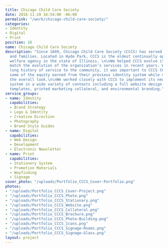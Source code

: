 ```yaml
---
title: Chicago Child Care Society
date: 2016-11-28 16:54:00 -06:00
permalink: "/work/chicago-child-care-society/"
categories:
- Identity
- Digital
- Print
position: 16
name: Chicago Child Care Society
description: "Since 1849, Chicago Child Care Society (CCCS) has served Chicago’s children
  and families. Located in Hyde Park, CCCS is the oldest continually operating child
  welfare agency in the state of Illinois. \n\nWe helped CCCS evolve its brand to
  match the evolution of the organization’s services in recent years. With such a
  long history of service to the community, it was important to CCCS that they maintain
  some of the equity earned from their previous identity system while modernizing
  the overall look.\n\nWe worked closely with CCCS to implement its new visual identity
  system in a wide variety of contexts including a full website design, email marketing
  templates, printed marketing collateral, and environmental branding."
service_groups:
- name: Identity
  capabilities:
  - Brand Strategy
  - Logo & Identity
  - Creative Direction
  - Photography
  - Brand Style Guides
- name: Digital
  capabilities:
  - Web Design
  - Development
  - Electronic Newsletter
- name: Print
  capabilities:
  - Stationery System
  - Promotion Materials
  - Wayfinding
  - Signage
cover_photo: "/uploads/Portfolio_CCCS_Cover-Portfolio.png"
photos:
- "/uploads/Portfolio_CCCS_Cover-Project.png"
- "/uploads/Portfolio_CCCS_Photo.png"
- "/uploads/Portfolio_CCCS_Stationary.png"
- "/uploads/Portfolio_CCCS_Website.png"
- "/uploads/Portfolio_CCCS_Collateral.png"
- "/uploads/Portfolio_CCCS_Brochure.png"
- "/uploads/Portfolio_CCCS_Photo-Building.png"
- "/uploads/Portfolio_CCCS_Icons.png"
- "/uploads/Portfolio_CCCS_Signage-Rooms.png"
- "/uploads/Portfolio_CCCS_Signage-Glass.png"
layout: project
---
```


